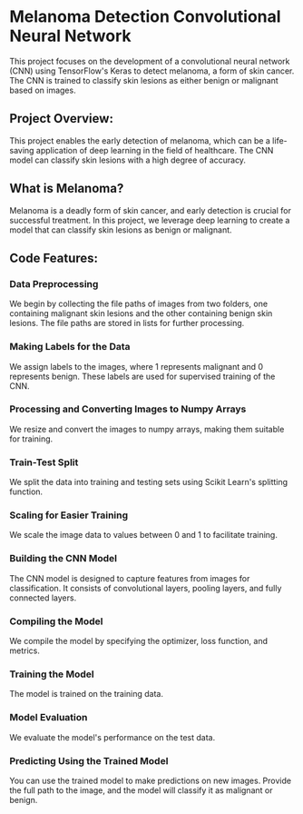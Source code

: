 # Melanoma Detection Convolutional Neural Network
This project focuses on the development of a convolutional neural network (CNN) using TensorFlow's Keras to detect melanoma, a form of skin cancer. The CNN is trained to classify skin lesions as either benign or malignant based on images.

## Project Overview:
This project enables the early detection of melanoma, which can be a life-saving application of deep learning in the field of healthcare. 
The CNN model can classify skin lesions with a high degree of accuracy.

## What is Melanoma?
Melanoma is a deadly form of skin cancer, and early detection is crucial for successful treatment. 
In this project, we leverage deep learning to create a model that can classify skin lesions as benign or malignant. 

## Code Features:

### Data Preprocessing
We begin by collecting the file paths of images from two folders, one containing malignant skin lesions and the other containing benign skin lesions. The file paths are stored in lists for further processing.

### Making Labels for the Data
We assign labels to the images, where 1 represents malignant and 0 represents benign. These labels are used for supervised training of the CNN.

### Processing and Converting Images to Numpy Arrays
We resize and convert the images to numpy arrays, making them suitable for training.

### Train-Test Split
We split the data into training and testing sets using Scikit Learn's splitting function.

### Scaling for Easier Training
We scale the image data to values between 0 and 1 to facilitate training.

### Building the CNN Model
The CNN model is designed to capture features from images for classification. It consists of convolutional layers, pooling layers, and fully connected layers.

### Compiling the Model
We compile the model by specifying the optimizer, loss function, and metrics.

### Training the Model
The model is trained on the training data.

### Model Evaluation
We evaluate the model's performance on the test data.

### Predicting Using the Trained Model
You can use the trained model to make predictions on new images. Provide the full path to the image, and the model will classify it as malignant or benign.
